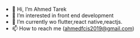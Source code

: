 - 👋 Hi, I’m Ahmed Tarek
- 👀 I’m interested in front end development
- 🌱 I’m currently wo flutter,react native,reactjs.
- 📫 How to reach me (ahmedfcis2019@gmail.com)

<!---
AhmedTarek226/AhmedTarek226 is a ✨ special ✨ repository because its `README.md` (this file) appears on your GitHub profile.
You can click the Preview link to take a look at your changes.
--->
